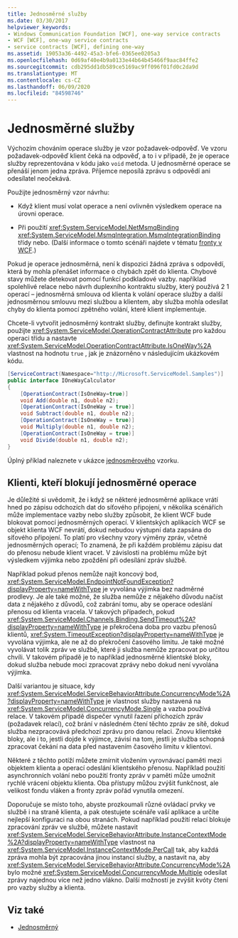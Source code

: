 ```yaml
---
title: Jednosměrné služby
ms.date: 03/30/2017
helpviewer_keywords:
- Windows Communication Foundation [WCF], one-way service contracts
- WCF [WCF], one-way service contracts
- service contracts [WCF], defining one-way
ms.assetid: 19053a36-4492-45a3-bfe6-0365ee0205a3
ms.openlocfilehash: 0d69af40e4b9a0133e44b64b45466f9aac84ffe2
ms.sourcegitcommit: cdb295dd1db589ce5169ac9ff096f01fd0c2da9d
ms.translationtype: MT
ms.contentlocale: cs-CZ
ms.lasthandoff: 06/09/2020
ms.locfileid: "84598746"
---
```

# <a name="one-way-services"></a>Jednosměrné služby
Výchozím chováním operace služby je vzor požadavek-odpověď. Ve vzoru požadavek-odpověď klient čeká na odpověď, a to i v případě, že je operace služby reprezentována v kódu jako `void` metoda. U jednosměrné operace se přenáší jenom jedna zpráva. Příjemce neposílá zprávu s odpovědí ani odesílatel neočekává.  
  
 Použijte jednosměrný vzor návrhu:  
  
- Když klient musí volat operace a není ovlivněn výsledkem operace na úrovni operace.  
  
- Při použití <xref:System.ServiceModel.NetMsmqBinding> <xref:System.ServiceModel.MsmqIntegration.MsmqIntegrationBinding> třídy nebo. (Další informace o tomto scénáři najdete v tématu [fronty v WCF](queues-in-wcf.md).)  
  
 Pokud je operace jednosměrná, není k dispozici žádná zpráva s odpovědí, která by mohla přenášet informace o chybách zpět do klienta. Chybové stavy můžete detekovat pomocí funkcí podkladové vazby. například spolehlivé relace nebo návrh duplexního kontraktu služby, který používá 2 1 operací – jednosměrná smlouva od klienta k volání operace služby a další jednosměrnou smlouvu mezi službou a klientem, aby služba mohla odesílat chyby do klienta pomocí zpětného volání, které klient implementuje.  
  
 Chcete-li vytvořit jednosměrný kontrakt služby, definujte kontrakt služby, použijte <xref:System.ServiceModel.OperationContractAttribute> pro každou operaci třídu a nastavte <xref:System.ServiceModel.OperationContractAttribute.IsOneWay%2A> vlastnost na hodnotu `true` , jak je znázorněno v následujícím ukázkovém kódu.  
  
```csharp
[ServiceContract(Namespace="http://Microsoft.ServiceModel.Samples")]  
public interface IOneWayCalculator  
{  
    [OperationContract(IsOneWay=true)]  
    void Add(double n1, double n2);  
    [OperationContract(IsOneWay = true)]  
    void Subtract(double n1, double n2);  
    [OperationContract(IsOneWay = true)]  
    void Multiply(double n1, double n2);  
    [OperationContract(IsOneWay = true)]  
    void Divide(double n1, double n2);  
}  
```  
  
 Úplný příklad naleznete v ukázce [jednosměrového](../samples/one-way.md) vzorku.  
  
## <a name="clients-blocking-with-one-way-operations"></a>Klienti, kteří blokují jednosměrné operace  
 Je důležité si uvědomit, že i když se některé jednosměrné aplikace vrátí hned po zápisu odchozích dat do síťového připojení, v několika scénářích může implementace vazby nebo služby způsobit, že klient WCF bude blokovat pomocí jednosměrných operací. V klientských aplikacích WCF se objekt klienta WCF nevrátí, dokud nebudou výstupní data zapsána do síťového připojení. To platí pro všechny vzory výměny zpráv, včetně jednosměrných operací; To znamená, že při každém problému zápisu dat do přenosu nebude klient vracet. V závislosti na problému může být výsledkem výjimka nebo zpoždění při odesílání zpráv službě.  
  
 Například pokud přenos nemůže najít koncový bod, <xref:System.ServiceModel.EndpointNotFoundException?displayProperty=nameWithType> je vyvolána výjimka bez nadměrné prodlevy. Je ale také možné, že služba nemůže z nějakého důvodu načíst data z nějakého z důvodů, což zabrání tomu, aby se operace odeslání přenosu od klienta vracela. V takových případech, pokud <xref:System.ServiceModel.Channels.Binding.SendTimeout%2A?displayProperty=nameWithType> je překročena doba pro vazbu přenosů klientů, <xref:System.TimeoutException?displayProperty=nameWithType> je vyvolána výjimka, ale ne až do překročení časového limitu. Je také možné vyvolávat tolik zpráv ve službě, které ji služba nemůže zpracovat po určitou chvíli. V takovém případě je to například jednosměrné klientské bloky, dokud služba nebude moci zpracovat zprávy nebo dokud není vyvolána výjimka.  
  
 Další variantou je situace, kdy <xref:System.ServiceModel.ServiceBehaviorAttribute.ConcurrencyMode%2A?displayProperty=nameWithType> je vlastnost služby nastavená na <xref:System.ServiceModel.ConcurrencyMode.Single> a vazba používá relace. V takovém případě dispečer vynutil řazení příchozích zpráv (požadavek relací), což brání v následném čtení těchto zpráv ze sítě, dokud služba nezpracovává předchozí zprávu pro danou relaci. Znovu klientské bloky, ale i to, jestli dojde k výjimce, závisí na tom, jestli je služba schopná zpracovat čekání na data před nastavením časového limitu v klientovi.  
  
 Některé z těchto potíží můžete zmírnit vložením vyrovnávací paměti mezi objektem klienta a operací odeslání klientského přenosu. Například použití asynchronních volání nebo použití fronty zpráv v paměti může umožnit rychlé vrácení objektu klienta. Oba přístupy můžou zvýšit funkčnost, ale velikost fondu vláken a fronty zpráv pořád vynutila omezení.  
  
 Doporučuje se místo toho, abyste prozkoumali různé ovládací prvky ve službě i na straně klienta, a pak otestujete scénáře vaší aplikace a určíte nejlepší konfiguraci na obou stranách. Pokud například použití relací blokuje zpracování zpráv ve službě, můžete nastavit <xref:System.ServiceModel.ServiceBehaviorAttribute.InstanceContextMode%2A?displayProperty=nameWithType> vlastnost na <xref:System.ServiceModel.InstanceContextMode.PerCall> tak, aby každá zpráva mohla být zpracována jinou instancí služby, a nastavit na, aby <xref:System.ServiceModel.ServiceBehaviorAttribute.ConcurrencyMode%2A> bylo možné <xref:System.ServiceModel.ConcurrencyMode.Multiple> odesílat zprávy najednou více než jedno vlákno. Další možností je zvýšit kvóty čtení pro vazby služby a klienta.  
  
## <a name="see-also"></a>Viz také

- [Jednosměrný](../samples/one-way.md)
